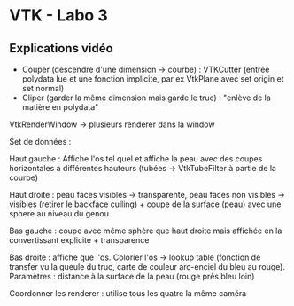# VTK - Labo 3

## Explications vidéo

- Couper (descendre d'une dimension -> courbe) : VTKCutter (entrée polydata lue et une fonction implicite, par ex VtkPlane avec set origin et set normal)
- Cliper (garder la même dimension mais garde le truc) : "enlève de la matière en polydata"

VtkRenderWindow -> plusieurs renderer dans la window

Set de données : 

Haut gauche : Affiche l'os tel quel et affiche la peau avec des coupes horizontales à différentes hauteurs (tubées -> VtkTubeFilter à partie de la courbe)

Haut droite : peau faces visibles -> transparente, peau faces non visibles -> visibles (retirer le backface culling) + coupe de la surface (peau) avec une sphere au niveau du genou

Bas gauche : coupe avec même sphère que haut droite mais affichée en la convertissant explicite + transparence

Bas droite : affiche que l'os. Colorier l'os -> lookup table (fonction de transfer vu la gueule du truc, carte de couleur arc-enciel du bleu au rouge). Paramètres : distance à la surface de la peau (rouge près bleu loin)

Coordonner les renderer : utilise tous les quatre la même caméra